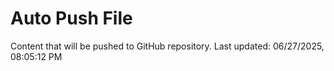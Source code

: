 # Auto Push File

Content that will be pushed to GitHub repository.
Last updated: 06/27/2025, 08:05:12 PM